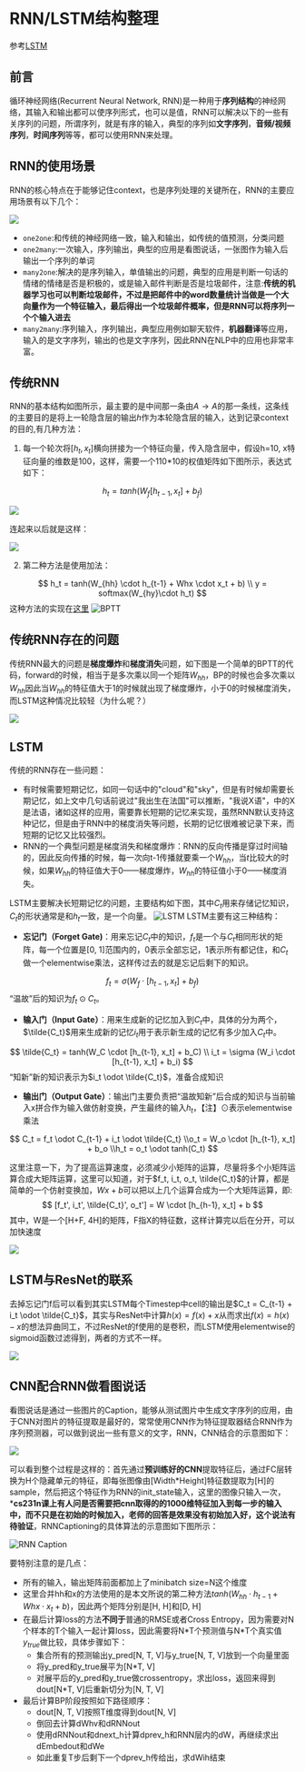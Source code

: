# RNN/LSTM结构整理

参考[LSTM](http://colah.github.io/posts/2015-08-Understanding-LSTMs/)

## 前言

循环神经网络(Recurrent Neural Network, RNN)是一种用于**序列结构**的神经网络，其输入和输出都可以使序列形式，也可以是值，RNN可以解决以下的一些有关序列的问题，所谓序列，就是有序的输入，典型的序列如**文字序列**，**音频/视频序列**，**时间序列**等等，都可以使用RNN来处理。

## RNN的使用场景

RNN的核心特点在于能够记住context，也是序列处理的关键所在，RNN的主要应用场景有以下几个：

![](media/14954413184277.jpg)

- `one2one`:和传统的神经网络一致，输入和输出，如传统的值预测，分类问题
- `one2many`:一次输入，序列输出，典型的应用是看图说话，一张图作为输入后输出一个序列的单词
- `many2one`:解决的是序列输入，单值输出的问题，典型的应用是判断一句话的情绪的情绪是否是积极的，或是输入邮件判断是否是垃圾邮件，注意:**传统的机器学习也可以判断垃圾邮件，不过是把邮件中的word数量统计当做是一个大向量作为一个特征输入，最后得出一个垃圾邮件概率，但是RNN可以将序列一个个输入进去**
- `many2many`:序列输入，序列输出，典型应用例如聊天软件，**机器翻译**等应用，输入的是文字序列，输出的也是文字序列，因此RNN在NLP中的应用也非常丰富。


## 传统RNN

RNN的基本结构如图所示，最主要的是中间那一条由$A \rightarrow A$的那一条线，这条线的主要目的是将上一轮隐含层的输出$h$作为本轮隐含层的输入，达到记录context的目的,有几种方法：

1. 每一个轮次将$[h_t, x_t]$横向拼接为一个特征向量，传入隐含层中，假设h=10, x特征向量的维数是100，这样，需要一个110*10的权值矩阵如下图所示，表达式如下：

$$
    h_t = tanh(W_f[h_{t-1}, x_t] + b_f)    
$$

![](media/14954436380989.png)


连起来以后就是这样：

![](media/14954406771768.png)

2. 第二种方法是使用加法：

$$
    h_t = tanh(W_{hh} \cdot h_{t-1} + Whx \cdot x_t + b)
    \\ y = softmax(W_{hy}\cdot h_t) 
$$
这种方法的实现在[这里](https://gist.github.com/karpathy/d4dee566867f8291f086)
![BPTT](media/BPTT.png)

## 传统RNN存在的问题

传统RNN最大的问题是**梯度爆炸**和**梯度消失**问题，如下图是一个简单的BPTT的代码，forward的时候，相当于是多次乘以同一个矩阵$W_{hh}$，BP的时候也会多次乘以$W_{hh}$因此当$W_{hh}$的特征值大于1的时候就出现了梯度爆炸，小于0的时候梯度消失，而LSTM这种情况比较轻（为什么呢？）

![](media/14967388386050.jpg)


## LSTM

传统的RNN存在一些问题：

- 有时候需要短期记忆，如同一句话中的"cloud"和"sky"，但是有时候却需要长期记忆，如上文中几句话前说过"我出生在法国"可以推断，"我说X语"，中的X是法语，诸如这样的应用，需要靠长短期的记忆来实现，虽然RNN默认支持这种记忆，但是由于RNN中的梯度消失等问题，长期的记忆很难被记录下来，而短期的记忆又比较强烈。
- RNN的一个典型问题是梯度消失和梯度爆炸：RNN的反向传播是穿过时间轴的，因此反向传播的时候，每一次向t-1传播就要乘一个$W_{hh}$，当$t$比较大的时候，如果$W_{hh}$的特征值大于0——梯度爆炸，$W_{hh}$的特征值小于0——梯度消失。

LSTM主要解决长短期记忆的问题，主要结构如下图，其中$C_t$用来存储记忆知识，$C_t$的形状通常是和$h_t$一致，是一个向量。
![LSTM](media/14954579470865.png)
LSTM主要有这三种结构：

- **忘记门（Forget Gate)**：用来忘记$C_t$中的知识，$f_t$是一个与$C_t$相同形状的矩阵，每一个位置是[0, 1]范围内的，0表示全部忘记，1表示所有都记住，和$C_t$做一个elementwise乘法，这样传过去的就是忘记后剩下的知识。

$$
    f_t = \sigma(W_f \cdot [h_{t-1}, x_t]  + b_f)
$$
“温故”后的知识为$f_t \odot C_t$。

- **输入门（Input Gate）**：用来生成新的记忆加入到$C_t$中，具体的分为两个，$\tilde{C_t}$用来生成新的记忆$i_t$用于表示新生成的记忆有多少加入$C_t$中。

$$  
    \tilde{C_t} = tanh(W_C \cdot [h_{t-1}, x_t]  + b_C) \\
    i_t = \sigma (W_i \cdot [h_{t-1}, x_t]  + b_i) 
$$
“知新”新的知识表示为$i_t \odot \tilde{C_t}$，准备合成知识

- **输出门（Output Gate）**：输出门主要负责把“温故知新”后合成的知识与当前输入x拼合作为输入做仿射变换，产生最终的输入$h_t$，【注】$\odot$表示elementwise乘法

$$
    C_t = f_t \odot C_{t-1} +  i_t \odot \tilde{C_t}
    \\o_t = W_o \cdot [h_{t-1}, x_t] + b_o 
    \\h_t = o_t \odot tanh(C_t)
$$

这里注意一下，为了提高运算速度，必须减少小矩阵的运算，尽量将多个小矩阵运算合成大矩阵运算，这里可以知道，对于$f_t, i_t, o_t, \tilde{C_t}$的计算，都是简单的一个仿射变换加，$Wx + b$可以把以上几个运算合成为一个大矩阵运算，即:
$$
    [f_t', i_t', \tilde{C_t}', o_t'] = W \cdot [h_{h-1}, x_t] + b
$$
其中，W是一个[H+F, 4H]的矩阵，F指X的特征数，这样计算完以后在分开，可以加快速度


![](media/14954579089836.png)

## LSTM与ResNet的联系

去掉忘记门f后可以看到其实LSTM每个Timestep中cell的输出是$C_t = C_{t-1} +  i_t \odot \tilde{C_t}$，其实与ResNet中计算$h(x) = f(x) + x$从而求出$f(x) = h(x) - x$的想法异曲同工，不过ResNet的f使用的是卷积，而LSTM使用elementwise的sigmoid函数过滤得到，两者的方式不一样。

![](media/14967381867853.jpg)


## CNN配合RNN做看图说话

看图说话是通过一些图片的Caption，能够从测试图片中生成文字序列的应用，由于CNN对图片的特征提取是最好的，常常使用CNN作为特征提取器结合RNN作为序列预测器，可以做到说出一些有意义的文字，RNN，CNN结合的示意图如下：

![](media/14962361967886.jpg)

可以看到整个过程是这样的：首先通过**预训练好的CNN**提取特征后，通过FC层转换为H个隐藏单元的特征，即每张图像由[Width*Height]特征数提取为[H]的sample，然后把这个特征作为RNN的init_state输入，这里的图像只输入一次，***cs231n课上有人问是否需要把cnn取得的的1000维特征加入到每一步的输入中，而不只是在初始的时候加入，老师的回答是效果没有初始加入好，这个说法有待验证**，RNNCaptioning的具体算法的示意图如下图所示：

![RNN Caption](media/RNN%20Caption-1.png)

要特别注意的是几点：

- 所有的输入，输出矩阵前面都加上了minibatch size=N这个维度
- 这里合并hh和x的方法使用的是本文所说的第二种方法$tanh(W_{hh} \cdot h_{t-1} + Whx \cdot x_t + b)$，因此两个矩阵分别是[H, H]和[D, H]
- 在最后计算loss的方法**不同于**普通的RMSE或者Cross Entropy，因为需要对N个样本的T个输入一起计算loss，因此需要将N\*T个预测值与N\*T个真实值$y_{true}$做比较，具体步骤如下：
    - 集合所有的预测输出y_pred[N, T, V]与y_true[N, T, V]放到一个向量里面
    - 将y_pred和y_true展平为[N*T, V]
    - 对展平后的y_pred和y_true做crossentropy，求出loss，返回来得到dout[N*T, V]后重新切分为[N, T, V]
- 最后计算BP阶段按照如下路径顺序：
    - dout[N, T, V]按照T维度得到dout[N, V]
    - 倒回去计算dWhv和dRNNout
    - 使用dRNNout和dnext_h计算dprev_h和RNN层内的dW，再继续求出dEmbedout和dWe
    - 如此重复T步后剩下一个dprev_h传给出，求dWih结束






